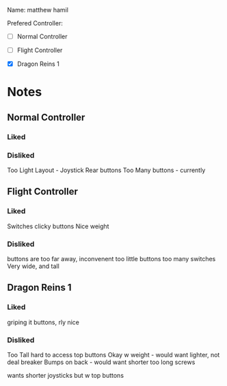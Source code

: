 Name:
matthew hamil

Prefered Controller:
- [ ]  Normal Controller
- [ ]  Flight Controller
- [x]  Dragon Reins 1


# Notes

## Normal Controller
### Liked
### Disliked
Too Light
Layout - Joystick
Rear buttons
Too Many buttons - currently

## Flight Controller
### Liked
Switches
clicky buttons
Nice weight
### Disliked
buttons are too far away, inconvenent
too little buttons
too many switches
Very wide, and tall

## Dragon Reins 1
### Liked
griping it
buttons, rly nice
### Disliked
Too Tall
hard to access top buttons
Okay w weight - would want lighter, not deal breaker
Bumps on back - would want shorter
too long screws


wants shorter joysticks but w top buttons
